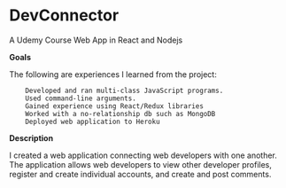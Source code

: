 # DevConnector
A Udemy Course Web App in React and Nodejs

<Strong>Goals</Strong>

The following are experiences I learned from the project:

		Developed and ran multi-class JavaScript programs.
		Used command-line arguments. 
		Gained experience using React/Redux libraries
		Worked with a no-relationship db such as MongoDB
		Deployed web application to Heroku
    
<Strong>Description</Strong>

I created a web application connecting web developers with one another. The application allows web developers to view other developer profiles, register and create individual accounts, and create and post comments.
